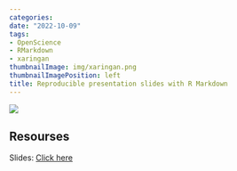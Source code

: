 ```yaml
---
categories:
date: "2022-10-09"
tags: 
- OpenScience
- RMarkdown
- xaringan
thumbnailImage: img/xaringan.png
thumbnailImagePosition: left
title: Reproducible presentation slides with R Markdown
---
```


![](/img/xaringan.png)

## Resourses

Slides: [Click here](/slides/5xaringan/xaringan.html)


